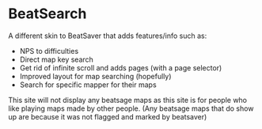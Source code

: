 # BeatSearch
A different skin to BeatSaver that adds features/info such as:
* NPS to difficulties
* Direct map key search
* Get rid of infinite scroll and adds pages (with a page selector)
* Improved layout for map searching (hopefully)
* Search for specific mapper for their maps

This site will not display any beatsage maps as this site is for people who like playing maps made by other people. (Any beatsage maps that do show up are because it was not flagged and marked by beatsaver)
